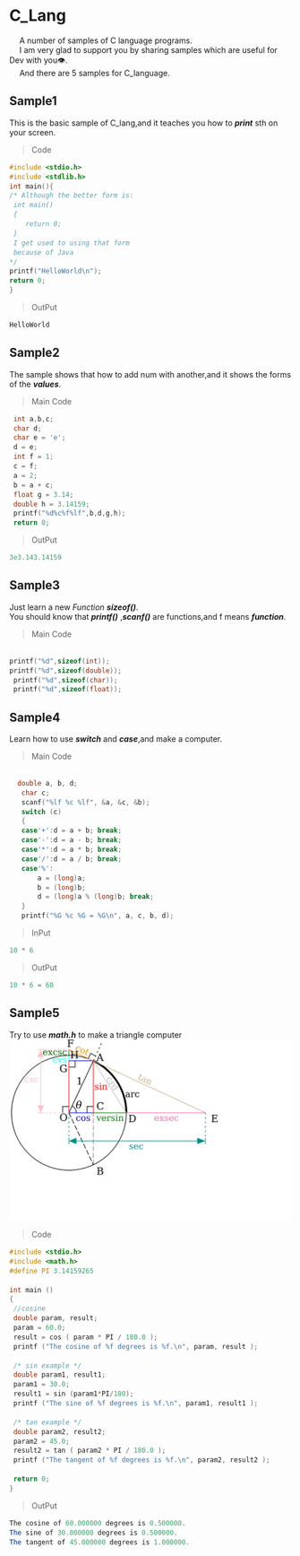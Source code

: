 # C_Lang
  &emsp; A number of samples of C language programs.<br>
  &emsp; I am very glad to support you by sharing samples which are useful for Dev with you👁.<br>
  &emsp; And there are 5 samples for C_language.

## **Sample1**

This is the basic sample of C_lang,and it teaches you how to ***print*** sth on your screen.
  >Code
  ```c
  #include <stdio.h>
  #include <stdlib.h>
  int main(){
  /* Although the better form is:
   int main()
   {
      return 0;
   }
   I get used to using that form 
   because of Java
  */
  printf("HelloWorld\n");
  return 0;
  }
  ```
  >OutPut
  ```java
  HelloWorld
  ```

## **Sample2**

The sample shows that how to add num with another,and it shows the forms of the ***values***.
  >Main Code
  ```c
   int a,b,c; 
   char d; 
   char e = 'e'; 
   d = e; 
   int f = 1; 
   c = f; 
   a = 2; 
   b = a + c; 
   float g = 3.14; 
   double h = 3.14159; 
   printf("%d%c%f%lf",b,d,g,h); 
   return 0;
  ```
  >OutPut
  ```java
  3e3.143.14159
  ```

## **Sample3**

Just learn a new *Function* ***sizeof()***.<br> You should know that ***printf()*** ,***scanf()*** are functions,and f means ***function***.
  >Main Code
  ```c
  
  printf("%d",sizeof(int)); 
  printf("%d",sizeof(double)); 
   printf("%d",sizeof(char)); 
   printf("%d",sizeof(float)); 
 ```
## **Sample4**

Learn how to use ***switch*** and ***case***,and make a computer.
  >Main Code
  ```c

    double a, b, d; 
     char c; 
     scanf("%lf %c %lf", &a, &c, &b); 
     switch (c) 
     { 
     case'+':d = a + b; break; 
     case'-':d = a - b; break; 
     case'*':d = a * b; break; 
     case'/':d = a / b; break; 
     case'%': 
         a = (long)a; 
         b = (long)b; 
         d = (long)a % (long)b; break; 
     } 
     printf("%G %c %G = %G\n", a, c, b, d);
  ```
  >InPut
  ```java
  10 * 6
  ```
  >OutPut
  ```java
  10 * 6 = 60
  ```

## **Sample5**

Try to use ***math.h*** to make a triangle computer
![triangle](./triangle.jpg)
  >Code
  ```c
 #include <stdio.h>       
 #include <math.h>       
 #define PI 3.14159265 
  
 int main () 
 { 
   //cosine 
   double param, result; 
   param = 60.0; 
   result = cos ( param * PI / 180.0 ); 
   printf ("The cosine of %f degrees is %f.\n", param, result ); 
  
   /* sin example */ 
   double param1, result1; 
   param1 = 30.0; 
   result1 = sin (param1*PI/180); 
   printf ("The sine of %f degrees is %f.\n", param1, result1 ); 
  
   /* tan example */ 
   double param2, result2; 
   param2 = 45.0; 
   result2 = tan ( param2 * PI / 180.0 ); 
   printf ("The tangent of %f degrees is %f.\n", param2, result2 ); 
  
   return 0; 
 }
  ```
  >OutPut
  ```java
  The cosine of 60.000000 degrees is 0.500000. 
The sine of 30.000000 degrees is 0.500000. 
The tangent of 45.000000 degrees is 1.000000. 
  ```
